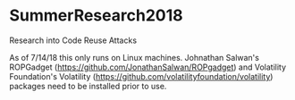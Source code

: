 # SummerResearch2018
Research into Code Reuse Attacks

As of 7/14/18 this only runs on Linux machines. Johnathan Salwan's ROPGadget (https://github.com/JonathanSalwan/ROPgadget)
and Volatility Foundation's Volatility (https://github.com/volatilityfoundation/volatility) packages need to be installed prior to use.
